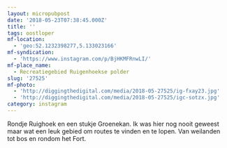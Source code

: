 ```yaml
---
layout: micropubpost
date: '2018-05-23T07:38:45.000Z'
title: ''
tags: oostloper
mf-location:
  - 'geo:52.1232398277,5.133023166'
mf-syndication:
  - 'https://www.instagram.com/p/BjHKMFRnwLI/'
mf-place_name:
  - Recreatiegebied Ruigenhoekse polder
slug: '27525'
mf-photo:
  - 'http://diggingthedigital.com/media/2018-05-27525/ig-fxay23.jpg'
  - 'http://diggingthedigital.com/media/2018-05-27525/igc-sotzx.jpg'
category: instagram
---
```

Rondje Ruighoek en een stukje Groenekan. Ik was hier nog nooit geweest maar wat een leuk gebied om routes te vinden en te lopen. Van weilanden tot bos en rondom het Fort.
